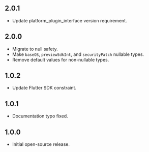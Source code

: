 ## 2.0.1

* Update platform_plugin_interface version requirement.

## 2.0.0

* Migrate to null safety.
* Make `baseOS`, `previewSdkInt`, and `securityPatch` nullable types.
* Remove default values for non-nullable types.

## 1.0.2

- Update Flutter SDK constraint.

## 1.0.1

- Documentation typo fixed.

## 1.0.0

- Initial open-source release.
